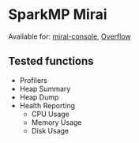# SparkMP Mirai

Available for: [mirai-console](https://github.com/mamoe/mirai/tree/dev/mirai-console), [Overflow](https://github.com/MrXiaoM/Overflow)

## Tested functions

- Profilers
- Heap Summary
- Heap Dump
- Health Reporting
  - CPU Usage
  - Memory Usage
  - Disk Usage
